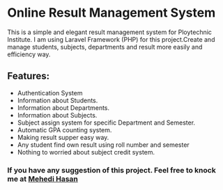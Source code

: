 # Online Result Management System #

This is a simple and elegant result management system for Ploytechnic Institute. I am using Laravel Framework (PHP) for this project.Create and manage students, subjects, departments and result more easily and efficiency way.

## Features:

+ Authentication System
+ Information about Students.
+ Information about Departments.
+ Information about Subjects.
+ Subject assign system for specific Department and Semester.
+ Automatic GPA counting system.
+ Making result supper easy way.
+ Any student find own result using roll number and semester
+ Nothing to worried about subject credit system.

### If you have any suggestion of this project. Feel free to knock me at [Mehedi Hasan](https://fb.com/mehedimi) ###

